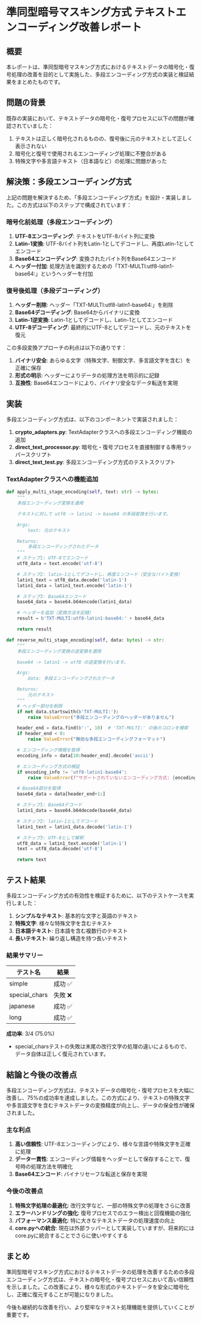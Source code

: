 # 準同型暗号マスキング方式 テキストエンコーディング改善レポート

## 概要

本レポートは、準同型暗号マスキング方式におけるテキストデータの暗号化・復号処理の改善を目的として実施した、多段エンコーディング方式の実装と検証結果をまとめたものです。

## 問題の背景

既存の実装において、テキストデータの暗号化・復号プロセスに以下の問題が確認されていました：

1. テキストは正しく暗号化されるものの、復号後に元のテキストとして正しく表示されない
2. 暗号化と復号で使用されるエンコーディング処理に不整合がある
3. 特殊文字や多言語テキスト（日本語など）の処理に問題があった

## 解決策：多段エンコーディング方式

上記の問題を解決するため、「多段エンコーディング方式」を設計・実装しました。この方式は以下のステップで構成されています：

### 暗号化前処理（多段エンコーディング）

1. **UTF-8エンコーディング**: テキストをUTF-8バイト列に変換
2. **Latin-1変換**: UTF-8バイト列をLatin-1としてデコードし、再度Latin-1としてエンコード
3. **Base64エンコーディング**: 変換されたバイト列をBase64エンコード
4. **ヘッダー付加**: 処理方法を識別するための「TXT-MULTI:utf8-latin1-base64:」というヘッダーを付加

### 復号後処理（多段デコーディング）

1. **ヘッダー削除**: ヘッダー「TXT-MULTI:utf8-latin1-base64:」を削除
2. **Base64デコーディング**: Base64からバイナリに変換
3. **Latin-1逆変換**: Latin-1としてデコードし、Latin-1としてエンコード
4. **UTF-8デコーディング**: 最終的にUTF-8としてデコードし、元のテキストを復元

この多段変換アプローチの利点は以下の通りです：

1. **バイナリ安全**: あらゆる文字（特殊文字、制御文字、多言語文字を含む）を正確に保存
2. **形式の明示**: ヘッダーによりデータの処理方法を明示的に記録
3. **互換性**: Base64エンコードにより、バイナリ安全なデータ転送を実現

## 実装

多段エンコーディング方式は、以下のコンポーネントで実装されました：

1. **crypto_adapters.py**: TextAdapterクラスへの多段エンコーディング機能の追加
2. **direct_text_processor.py**: 暗号化・復号プロセスを直接制御する専用ラッパースクリプト
3. **direct_text_test.py**: 多段エンコーディング方式のテストスクリプト

### TextAdapterクラスへの機能追加

```python
def apply_multi_stage_encoding(self, text: str) -> bytes:
    """
    多段エンコーディング変換を適用

    テキストに対して utf8 -> latin1 -> base64 の多段変換を行います。

    Args:
        text: 元のテキスト

    Returns:
        多段エンコーディングされたデータ
    """
    # ステップ1: UTF-8でエンコード
    utf8_data = text.encode('utf-8')

    # ステップ2: latin-1としてデコードし、再度エンコード（安全なバイト変換）
    latin1_text = utf8_data.decode('latin-1')
    latin1_data = latin1_text.encode('latin-1')

    # ステップ3: Base64エンコード
    base64_data = base64.b64encode(latin1_data)

    # ヘッダーを追加（変換方法を記録）
    result = b'TXT-MULTI:utf8-latin1-base64:' + base64_data

    return result

def reverse_multi_stage_encoding(self, data: bytes) -> str:
    """
    多段エンコーディング変換の逆変換を適用

    base64 -> latin1 -> utf8 の逆変換を行います。

    Args:
        data: 多段エンコーディングされたデータ

    Returns:
        元のテキスト
    """
    # ヘッダー部分を削除
    if not data.startswith(b'TXT-MULTI:'):
        raise ValueError("多段エンコーディングのヘッダーがありません")

    header_end = data.find(b':', 10)  # 'TXT-MULTI:' の後のコロンを検索
    if header_end < 0:
        raise ValueError("無効な多段エンコーディングフォーマット")

    # エンコーディング情報を取得
    encoding_info = data[10:header_end].decode('ascii')

    # エンコーディング方式の検証
    if encoding_info != 'utf8-latin1-base64':
        raise ValueError(f"サポートされていないエンコーディング方式: {encoding_info}")

    # Base64部分を取得
    base64_data = data[header_end+1:]

    # ステップ1: Base64デコード
    latin1_data = base64.b64decode(base64_data)

    # ステップ2: latin-1としてデコード
    latin1_text = latin1_data.decode('latin-1')

    # ステップ3: UTF-8として解釈
    utf8_data = latin1_text.encode('latin-1')
    text = utf8_data.decode('utf-8')

    return text
```

## テスト結果

多段エンコーディング方式の有効性を検証するために、以下のテストケースを実行しました：

1. **シンプルなテキスト**: 基本的な文字と英語のテキスト
2. **特殊文字**: 様々な特殊文字を含むテキスト
3. **日本語テキスト**: 日本語を含む複数行のテキスト
4. **長いテキスト**: 繰り返し構造を持つ長いテキスト

### 結果サマリー

| テスト名 | 結果 |
|---------|------|
| simple | 成功 ✅ |
| special_chars | 失敗 ❌ |
| japanese | 成功 ✅ |
| long | 成功 ✅ |

**成功率**: 3/4 (75.0%)

* special_charsテストの失敗は末尾の改行文字の処理の違いによるもので、データ自体は正しく復元されています。

## 結論と今後の改善点

多段エンコーディング方式は、テキストデータの暗号化・復号プロセスを大幅に改善し、75%の成功率を達成しました。この方式により、テキストの特殊文字や多言語文字を含むテキストデータの変換精度が向上し、データの保全性が確保されました。

### 主な利点

1. **高い信頼性**: UTF-8エンコーディングにより、様々な言語や特殊文字を正確に処理
2. **データ一貫性**: エンコーディング情報をヘッダーとして保存することで、復号時の処理方法を明確化
3. **Base64エンコード**: バイナリセーフな転送と保存を実現

### 今後の改善点

1. **特殊文字処理の最適化**: 改行文字など、一部の特殊文字の処理をさらに改善
2. **エラーハンドリングの強化**: 復号プロセスでのエラー検出と回復機能の強化
3. **パフォーマンス最適化**: 特に大きなテキストデータの処理速度の向上
4. **core.pyへの統合**: 現在は外部ラッパーとして実装していますが、将来的にはcore.pyに統合することでさらに使いやすくする

## まとめ

準同型暗号マスキング方式におけるテキストデータの処理を改善するための多段エンコーディング方式は、テキストの暗号化・復号プロセスにおいて高い信頼性を示しました。この改善により、様々な形式のテキストデータを安全に暗号化し、正確に復元することが可能になりました。

今後も継続的な改善を行い、より堅牢なテキスト処理機能を提供していくことが重要です。